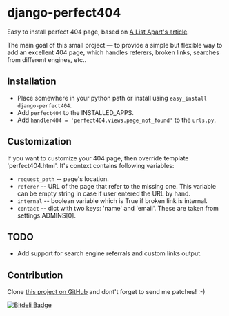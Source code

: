 django-perfect404
=================

Easy to install perfect 404 page, based on [A List Apart's article][article].

The main goal of this small project — to provide a simple but flexible
way to add an excellent 404 page, which handles referers, broken links,
searches from different engines, etc..

Installation
------------

* Place somewhere in your python path or install using `easy_install django-perfect404`.
* Add `perfect404` to the INSTALLED_APPS.
* Add `handler404 = 'perfect404.views.page_not_found'` to the `urls.py`.

Customization
-------------

If you want to customize your 404 page, then override template 'perfect404.html'. It's
context contains following variables:

  * `request_path` -- page's location.
  * `referer` -- URL of the page that refer to the missing one. This variable can be empty
    string in case if user entered the URL by hand.
  * `internal` -- boolean variable which is True if broken link is internal.
  * `contact` -- dict with two keys: 'name' and 'email'. These are taken from settings.ADMINS[0].

TODO
----

* Add support for search engine referrals and custom links output.

Contribution
------------

Clone [this project on GitHub][github] and dont't forget to send me patches! :-)

[github]: http://github.com/svetlyak40wt/django-perfect404/
[article]: http://www.alistapart.com/articles/perfect404/


[![Bitdeli Badge](https://d2weczhvl823v0.cloudfront.net/svetlyak40wt/django-perfect404/trend.png)](https://bitdeli.com/free "Bitdeli Badge")

